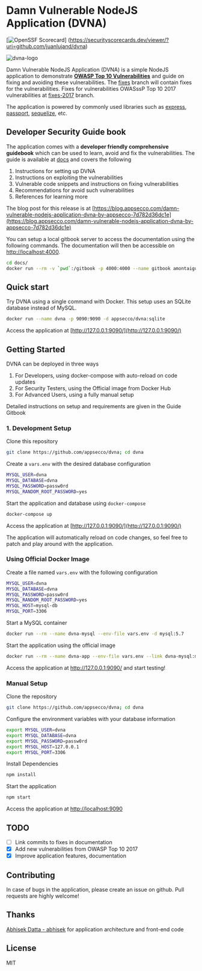 # Damn Vulnerable NodeJS Application (DVNA)

[![OpenSSF Scorecard](https://api.securityscorecards.dev/github.com/juanlujand/dvna/badge)]
(https://securityscorecards.dev/viewer/?uri=github.com/juanlujand/dvna)


![dvna-logo](docs/resources/dvna.png)



Damn Vulnerable NodeJS Application (DVNA) is a simple NodeJS application to demonstrate [**OWASP Top 10 Vulnerabilities**](https://www.owasp.org/index.php/Top_10-2017_Top_10) and guide on fixing and avoiding these vulnerabilities. The [fixes](https://github.com/appsecco/dvna/tree/fixes) branch will contain fixes for the vulnerabilities. Fixes for vulnerabilities OWASssP Top 10 2017 vulnerabilities at [fixes-2017](https://github.com/appsecco/dvna/tree/fixes-2017) branch.

The application is powered by commonly used libraries such as [express](https://www.npmjs.com/package/express), [passport](https://www.npmjs.com/package/passport), [sequelize](https://www.npmjs.com/package/sequelize), etc.

## Developer Security Guide book

The application comes with a **developer friendly comprehensive guidebook** which can be used to learn, avoid and fix the vulnerabilities. The guide is available at [docs](/docs) and covers the following

1. Instructions for setting up DVNA
2. Instructions on exploiting the vulnerabilities
3. Vulnerable code snippets and instructions on fixing vulnerabilities
4. Recommendations for avoid such vulnerabilities
5. References for learning more

The blog post for this release is at [https://blog.appsecco.com/damn-vulnerable-nodejs-application-dvna-by-appsecco-7d782d36dc1e](https://blog.appsecco.com/damn-vulnerable-nodejs-application-dvna-by-appsecco-7d782d36dc1e)

You can setup a local gitbook server to access the documentation using the following commands. The documentation will then be accessible on [http://localhost:4000](http://localhost:4000).

```bash
cd docs/
docker run --rm -v `pwd`:/gitbook -p 4000:4000 --name gitbook amontaigu/gitbook gitbook serve
```

## Quick start

Try DVNA using a single command with Docker. This setup uses an SQLite database instead of MySQL.

```bash
docker run --name dvna -p 9090:9090 -d appsecco/dvna:sqlite
```

Access the application at [http://127.0.0.1:9090/](http://127.0.0.1:9090/)

## Getting Started

DVNA can be deployed in three ways

1. For Developers, using docker-compose with auto-reload on code updates
2. For Security Testers, using the Official image from Docker Hub
3. For Advanced Users, using a fully manual setup

Detailed instructions on setup and requirements are given in the Guide Gitbook

### 1. Development Setup

Clone this repository

```bash
git clone https://github.com/appsecco/dvna; cd dvna
```

Create a `vars.env` with the desired database configuration

```bash
MYSQL_USER=dvna
MYSQL_DATABASE=dvna
MYSQL_PASSWORD=passw0rd
MYSQL_RANDOM_ROOT_PASSWORD=yes
```

Start the application and database using `docker-compose`

```bash
docker-compose up
```

Access the application at [http://127.0.0.1:9090/](http://127.0.0.1:9090/)

The application will automatically reload on code changes, so feel free to patch and play around with the application.

### Using Official Docker Image

Create a file named `vars.env` with the following configuration

```bash
MYSQL_USER=dvna
MYSQL_DATABASE=dvna
MYSQL_PASSWORD=passw0rd
MYSQL_RANDOM_ROOT_PASSWORD=yes
MYSQL_HOST=mysql-db
MYSQL_PORT=3306
```

Start a MySQL container

```bash
docker run --rm --name dvna-mysql --env-file vars.env -d mysql:5.7
```

Start the application using the official image

```bash
docker run --rm --name dvna-app --env-file vars.env --link dvna-mysql:mysql-db -p 9090:9090 appsecco/dvna
```

Access the application at http://127.0.0.1:9090/ and start testing!

### Manual Setup

Clone the repository

```bash
git clone https://github.com/appsecco/dvna; cd dvna
```

Configure the environment variables with your database information

```bash
export MYSQL_USER=dvna
export MYSQL_DATABASE=dvna
export MYSQL_PASSWORD=passw0rd
export MYSQL_HOST=127.0.0.1
export MYSQL_PORT=3306
```

Install Dependencies

```bash
npm install
```

Start the application

```bash
npm start
```

Access the application at [http://localhost:9090](http://localhost:9090)

## TODO

- [ ] Link commits to fixes in documentation
- [x] Add new vulnerabilities from OWASP Top 10 2017
- [x] Improve application features, documentation

## Contributing

In case of bugs in the application, please create an issue on github. Pull requests are highly welcome!

## Thanks

[Abhisek Datta - abhisek](https://github.com/abhisek) for application architecture and front-end code

## License

MIT
